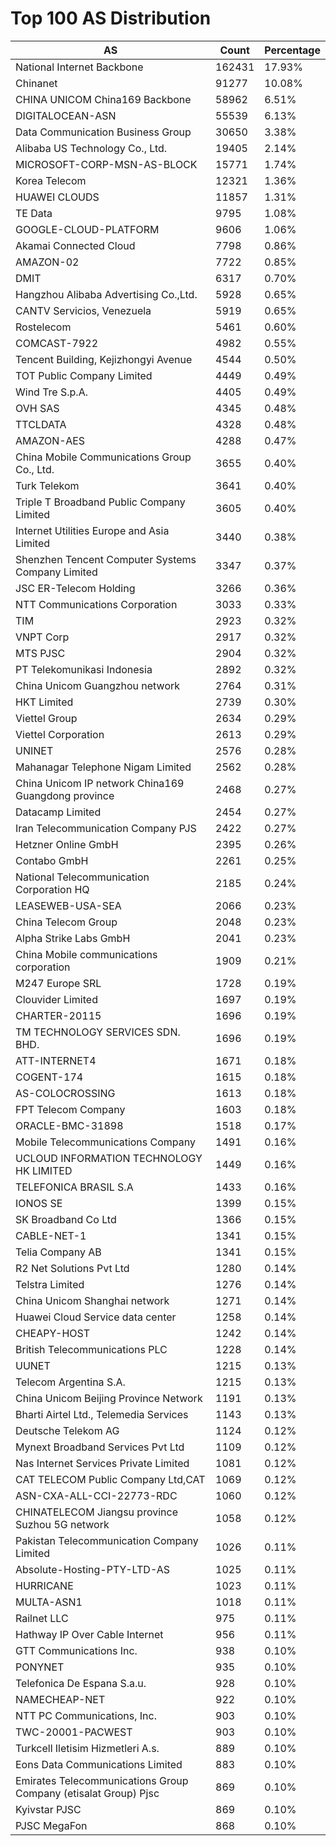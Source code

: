# Top 100 AS Distribution
| AS | Count | Percentage |
|----|----|----|
| National Internet Backbone | 162431 | 17.93% |
| Chinanet | 91277 | 10.08% |
| CHINA UNICOM China169 Backbone | 58962 | 6.51% |
| DIGITALOCEAN-ASN | 55539 | 6.13% |
| Data Communication Business Group | 30650 | 3.38% |
| Alibaba US Technology Co., Ltd. | 19405 | 2.14% |
| MICROSOFT-CORP-MSN-AS-BLOCK | 15771 | 1.74% |
| Korea Telecom | 12321 | 1.36% |
| HUAWEI CLOUDS | 11857 | 1.31% |
| TE Data | 9795 | 1.08% |
| GOOGLE-CLOUD-PLATFORM | 9606 | 1.06% |
| Akamai Connected Cloud | 7798 | 0.86% |
| AMAZON-02 | 7722 | 0.85% |
| DMIT | 6317 | 0.70% |
| Hangzhou Alibaba Advertising Co.,Ltd. | 5928 | 0.65% |
| CANTV Servicios, Venezuela | 5919 | 0.65% |
| Rostelecom | 5461 | 0.60% |
| COMCAST-7922 | 4982 | 0.55% |
| Tencent Building, Kejizhongyi Avenue | 4544 | 0.50% |
| TOT Public Company Limited | 4449 | 0.49% |
| Wind Tre S.p.A. | 4405 | 0.49% |
| OVH SAS | 4345 | 0.48% |
| TTCLDATA | 4328 | 0.48% |
| AMAZON-AES | 4288 | 0.47% |
| China Mobile Communications Group Co., Ltd. | 3655 | 0.40% |
| Turk Telekom | 3641 | 0.40% |
| Triple T Broadband Public Company Limited | 3605 | 0.40% |
| Internet Utilities Europe and Asia Limited | 3440 | 0.38% |
| Shenzhen Tencent Computer Systems Company Limited | 3347 | 0.37% |
| JSC ER-Telecom Holding | 3266 | 0.36% |
| NTT Communications Corporation | 3033 | 0.33% |
| TIM | 2923 | 0.32% |
| VNPT Corp | 2917 | 0.32% |
| MTS PJSC | 2904 | 0.32% |
| PT Telekomunikasi Indonesia | 2892 | 0.32% |
| China Unicom Guangzhou network | 2764 | 0.31% |
| HKT Limited | 2739 | 0.30% |
| Viettel Group | 2634 | 0.29% |
| Viettel Corporation | 2613 | 0.29% |
| UNINET | 2576 | 0.28% |
| Mahanagar Telephone Nigam Limited | 2562 | 0.28% |
| China Unicom IP network China169 Guangdong province | 2468 | 0.27% |
| Datacamp Limited | 2454 | 0.27% |
| Iran Telecommunication Company PJS | 2422 | 0.27% |
| Hetzner Online GmbH | 2395 | 0.26% |
| Contabo GmbH | 2261 | 0.25% |
| National Telecommunication Corporation HQ | 2185 | 0.24% |
| LEASEWEB-USA-SEA | 2066 | 0.23% |
| China Telecom Group | 2048 | 0.23% |
| Alpha Strike Labs GmbH | 2041 | 0.23% |
| China Mobile communications corporation | 1909 | 0.21% |
| M247 Europe SRL | 1728 | 0.19% |
| Clouvider Limited | 1697 | 0.19% |
| CHARTER-20115 | 1696 | 0.19% |
| TM TECHNOLOGY SERVICES SDN. BHD. | 1696 | 0.19% |
| ATT-INTERNET4 | 1671 | 0.18% |
| COGENT-174 | 1615 | 0.18% |
| AS-COLOCROSSING | 1613 | 0.18% |
| FPT Telecom Company | 1603 | 0.18% |
| ORACLE-BMC-31898 | 1518 | 0.17% |
| Mobile Telecommunications Company | 1491 | 0.16% |
| UCLOUD INFORMATION TECHNOLOGY HK LIMITED | 1449 | 0.16% |
| TELEFONICA BRASIL S.A | 1433 | 0.16% |
| IONOS SE | 1399 | 0.15% |
| SK Broadband Co Ltd | 1366 | 0.15% |
| CABLE-NET-1 | 1341 | 0.15% |
| Telia Company AB | 1341 | 0.15% |
| R2 Net Solutions Pvt Ltd | 1280 | 0.14% |
| Telstra Limited | 1276 | 0.14% |
| China Unicom Shanghai network | 1271 | 0.14% |
| Huawei Cloud Service data center | 1258 | 0.14% |
| CHEAPY-HOST | 1242 | 0.14% |
| British Telecommunications PLC | 1228 | 0.14% |
| UUNET | 1215 | 0.13% |
| Telecom Argentina S.A. | 1215 | 0.13% |
| China Unicom Beijing Province Network | 1191 | 0.13% |
| Bharti Airtel Ltd., Telemedia Services | 1143 | 0.13% |
| Deutsche Telekom AG | 1124 | 0.12% |
| Mynext Broadband Services Pvt Ltd | 1109 | 0.12% |
| Nas Internet Services Private Limited | 1081 | 0.12% |
| CAT TELECOM Public Company Ltd,CAT | 1069 | 0.12% |
| ASN-CXA-ALL-CCI-22773-RDC | 1060 | 0.12% |
| CHINATELECOM Jiangsu province Suzhou 5G network | 1058 | 0.12% |
| Pakistan Telecommunication Company Limited | 1026 | 0.11% |
| Absolute-Hosting-PTY-LTD-AS | 1025 | 0.11% |
| HURRICANE | 1023 | 0.11% |
| MULTA-ASN1 | 1018 | 0.11% |
| Railnet LLC | 975 | 0.11% |
| Hathway IP Over Cable Internet | 956 | 0.11% |
| GTT Communications Inc. | 938 | 0.10% |
| PONYNET | 935 | 0.10% |
| Telefonica De Espana S.a.u. | 928 | 0.10% |
| NAMECHEAP-NET | 922 | 0.10% |
| NTT PC Communications, Inc. | 903 | 0.10% |
| TWC-20001-PACWEST | 903 | 0.10% |
| Turkcell Iletisim Hizmetleri A.s. | 889 | 0.10% |
| Eons Data Communications Limited | 883 | 0.10% |
| Emirates Telecommunications Group Company (etisalat Group) Pjsc | 869 | 0.10% |
| Kyivstar PJSC | 869 | 0.10% |
| PJSC MegaFon | 868 | 0.10% |
